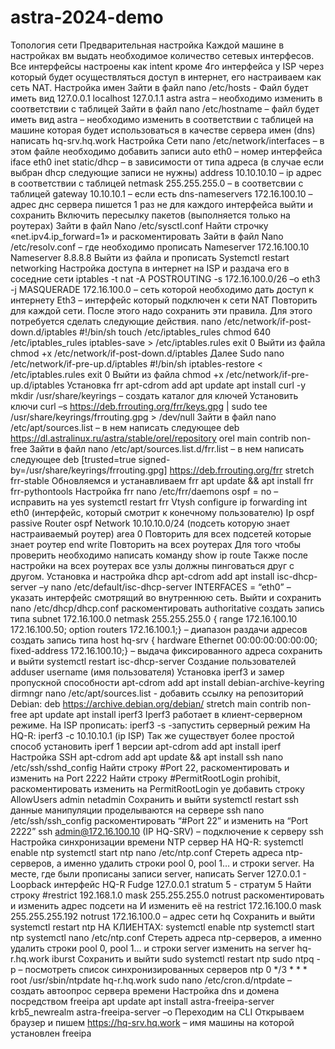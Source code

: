 # astra-2024-demo
Топология сети
Предварительная настройка
Каждой машине в настройках вм выдать необходимое количество сетевых интерфесов. Все интерфейсы настроены как intent кроме 4го интерфейса у ISP через который будет осуществляться доступ в интернет, его настраиваем как сеть NAT.
Настройка имен
Зайти в файл
nano /etc/hosts - Файл будет иметь вид
127.0.0.1	localhost
127.0.1.1	astra 
astra – необходимо изменить в соответствии с таблицей
Зайти в файл
nano /etc/hostname – файл будет иметь вид
astra – необходимо изменить в соответствии с таблицей
на машине которая будет использоваться в качестве сервера имен (dns) написать hq-srv.hq.work
Настройка Сети
nano /etc/network/interfaces – в этом файле необходимо добавить записи
auto eth0 – номер интерфейса
iface eth0 inet static/dhcp – в зависимости от типа адреса (в случае если выбран dhcp 
следующие записи не нужны)
address 10.10.10.10 – ip адрес в соответствии с таблицей
netmask 255.255.255.0 – в соответсвии с таблицей
gateway 10.10.10.1 – если есть
dns-nameservers 172.16.100.10 – адрес днс сервера пишется 1 раз не для каждого интерфейса
выйти и сохранить
Включить пересылку пакетов (выполняется только на роутерах)
Зайти в файл
Nano /etc/sysctl.conf
Найти строчку «net.ipv4.ip_forward=1» и раскоментировать
Зайти в файл
Nano /etc/resolv.conf – где необходимо прописать
Nameserver 172.16.100.10
Nameserver 8.8.8.8
Выйти из файла и прописать 
Systemctl restart networking
Настройка доступа в интернет на ISP и раздача его в соседние сети 
iptables -t nat -A POSTROUTING -s 172.16.100.0/26 –o eth3 -j MASQUERADE
172.16.100.0 – сеть которой необходимо дать доступ к интернету
Eth3 – интерфейс который подключен к сети NAT
Повторить для каждой сети.
После этого надо сохранить эти правила. Для этого потребуется сделать следующие действия.
nano /etc/network/if-post-down.d/iptables
#!/bin/sh
touch /etc/iptables_rules
chmod 640 /etc/iptables_rules
iptables-save > /etc/iptables.rules
exit 0
Выйти из файла
chmod +x /etc/network/if-post-down.d/iptables
Далее
Sudo nano /etc/network/if-pre-up.d/iptables
#!/bin/sh
iptables-restore < /etc/iptables.rules
exit 0
Выйти из файла
chmod +x  /etc/network/if-pre-up.d/iptables
Установка frr
apt-cdrom add
apt update 
apt install curl -y
mkdir /usr/share/keyrings – создать каталог для ключей 
Установить ключи
curl –s https://deb.frrouting.org/frr/keys.gpg | sudo tee /usr/share/keyrings/frrouting.gpg > /dev/null
Зайти в файл 
nano /etc/apt/sources.list – в нем написать следующее
deb https://dl.astralinux.ru/astra/stable/orel/repository orel main contrib non-free
Зайти в файл
nano /etc/apt/sources.list.d/frr.list – в нем написать следующее
deb [trusted=true signed-by=/usr/share/keyrings/frrouting.gpg] https://deb.frrouting.org/frr stretch frr-stable
Обновляемся и устанавливаем frr
apt update && apt install frr frr-pythontools
Настройка frr
nano /etc/frr/daemons
ospf = no – исправить на yes
systemctl restart frr
Vtysh
configure
ip forwarding
int eth0 (интерфейс, который смотрит к конечному пользователю)
Ip ospf passive
Router ospf
Network 10.10.10.0/24 (подсеть которую знает настраиваемый роутер) area 0
Повторить для всех подсетей которые знает роутер
end
write
Повторить на всех роутерах 
Для того чтобы проверить необходимо написать команду
show ip route
Также после настройки на всех роутерах все узлы должны пинговаться друг с другом. 
Установка и настройка dhcp
apt-cdrom add
apt install isc-dhcp-server –y
nano /etc/default/isc-dhcp-server
INTERFACES = “eth0” – указать интерфейс смотрящий во внутреннюю сеть.
Выйти и сохранить
nano /etc/dhcp/dhcp.conf
раскоментировать authoritative
создать запись типа 
subnet 172.16.100.0 netmask 255.255.255.0 {
range 172.16.100.10 172.16.100.50;
option routers 172.16.100.1;} – диапазон раздачи адресов
создать запись типа 
host hq-srv { 
hardware Ethernet 00:00:00:00:00:00;
fixed-address 172.16.100.10;} – выдача фиксированного адреса
сохранить и выйти
systemctl restart isc-dhcp-server
Создание пользователей
adduser username (имя пользователя)
Установка iperf3 и замер пропускной способности
apt-cdrom add
apt install debian-archive-keyring dirmngr
nano /etc/apt/sources.list - добавить ссылку на репозиторий Debian:
deb https://archive.debian.org/debian/ stretch main contrib non-free
apt update
apt install iperf3
Iperf3 работает в клиент-серверном режиме. 
На ISP прописать:
iperf3 -s -запустить серверный режим
На HQ-R:
iperf3 -c 10.10.10.1 (ip ISP)
Так же существует более простой способ установить iperf 1 версии
apt-cdrom add
apt install iperf
Настройка SSH
apt-cdrom add
apt update && apt install ssh
nano /etc/ssh/sshd_config
Найти строку #Port 22, раскоментировать и изменить на Port 2222
Найти строку #PermitRootLogin prohibit, раскоментировать изменить на PermitRootLogin ye	
добавить строку
	AllowUsers admin netadmin
	Сохранить и выйти
systemctl restart ssh 
данные манипуляции проделываются на сервере ssh
nano /etc/ssh/ssh_config
	раскоментировать “#Port 22” и изменить на “Port 2222”
ssh admin@172.16.100.10 (IP HQ-SRV) – подключение к серверу  ssh
Настройка синхронизации времени NTP сервер
НА HQ-R:
systemctl enable ntp
	systemctl start ntp
nano /etc/ntp.conf
	Стереть адреса ntp-серверов, а именно удалить строки 
pool 0, pool 1… 
и строки 
server. 
На месте, где были прописаны записи server, написать
Server 127.0.0.1 - Loopback интерфейс HQ-R
Fudge 127.0.0.1 stratum 5 - стратум 5 Найти строку 
#restrict 192.168.1.0 mask 255.255.255.0 notrust
раскоментировать и изменить адрес подсети на 
И изменить её на restrict 172.16.100.0 mask 255.255.255.192 notrust 
172.16.100.0 – адрес сети hq
Сохранить и выйти
systemctl restart ntp
НА КЛИЕНТАХ:
systemctl enable ntp
systemctl start ntp
systemctl nano /etc/ntp.conf
Стереть адреса ntp-серверов, а именно удалить строки 
pool 0, pool 1… 
и строки 
server изменить на server hq-r.hq.work iburst
Сохранить и выйти
sudo systemctl restart ntp
sudo ntpq -p – посмотреть список синхронизированных серверов ntp
0 */3 * * * root /usr/sbin/ntpdate hq-r.hq.work
sudo nano /etc/cron.d/ntpdate – создать автоопрос сервера времени
Настройка dns и домена посредством freeipa
 apt update
apt install astra-freeipa-server
krb5_newrealm
astra-freeipa-server –o
Переходим на CLI
Открываем браузер и пишем https://hq-srv.hq.work – имя машины на которой установлен freeipa

